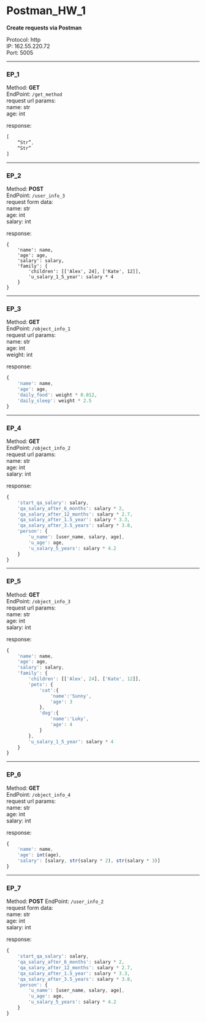 # Postman_HW_1

__Create requests via Postman__  
  
Protocol: http  
IP: 162.55.220.72  
Port: 5005  
____
### EP_1  
Method: __GET__  
EndPoint: `/get_method`  
request url params:  
 name: str  
 age: int  
  
response:   
```js
[
    “Str”,
    “Str”
]
```
____
  
### EP_2  
Method: __POST__  
EndPoint: `/user_info_3`  
request form data:  
 name: str  
 age: int  
 salary: int  
  
response:   
```
{
	'name': name,
	'age': age,
	'salary': salary,
	'family': {
		'children': [['Alex', 24], ['Kate', 12]],
		'u_salary_1_5_year': salary * 4
	}
}
```
  
____
  
### EP_3  
Method: __GET__  
EndPoint: `/object_info_1`  
request url params:  
 name: str  
 age: int  
 weight: int  
  
response:   
```js
{
	'name': name,
	'age': age,
	'daily_food': weight * 0.012,
	'daily_sleep': weight * 2.5
}
```
  
____
### EP_4  
Method: __GET__  
EndPoint: `/object_info_2`  
request url params:  
 name: str  
 age: int  
 salary: int  
  
response:  
```js
{
	'start_qa_salary': salary,
	'qa_salary_after_6_months': salary * 2,
	'qa_salary_after_12_months': salary * 2.7,
	'qa_salary_after_1.5_year': salary * 3.3,
	'qa_salary_after_3.5_years': salary * 3.8,
	'person': {
		'u_name': [user_name, salary, age],
		'u_age': age,
		'u_salary_5_years': salary * 4.2
	}
}
```
  
____
### EP_5  
Method: __GET__  
EndPoint: `/object_info_3`  
request url params:  
 name: str  
 age: int  
 salary: int  
  
response:   
```js
{
	'name': name,
	'age': age,
	'salary': salary,
	'family': {
		'children': [['Alex', 24], ['Kate', 12]],
		'pets': {
			'cat':{
				'name':'Sunny',
				'age': 3
			},
			'dog':{
				'name':'Luky',
				'age': 4
			}
		},
		'u_salary_1_5_year': salary * 4
	}
}
```
  
____
### EP_6  
Method: __GET__  
EndPoint: `/object_info_4`  
request url params:  
 name: str  
 age: int  
 salary: int  
  
response:   
```js
{
	'name': name,
	'age': int(age),
	'salary': [salary, str(salary * 2), str(salary * 3)]
}
```
____
### EP_7  
Method: __POST__ 
EndPoint: `/user_info_2`  
request form data:  
 name: str  
 age: int  
 salary: int  
  
response:   
```js
{
	'start_qa_salary': salary,
	'qa_salary_after_6_months': salary * 2,
	'qa_salary_after_12_months': salary * 2.7,
	'qa_salary_after_1.5_year': salary * 3.3,
	'qa_salary_after_3.5_years': salary * 3.8,
	'person': {
		'u_name': [user_name, salary, age],
		'u_age': age,
		'u_salary_5_years': salary * 4.2
	}
}
```